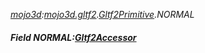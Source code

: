 _[mojo3d](../../modules/mojo3d/mojo3d-module.md):[mojo3d.gltf2](../../modules/mojo3d/mojo3d-gltf2.md).[Gltf2Primitive](../../modules/mojo3d/mojo3d-gltf2-gltf2primitive.md).NORMAL_
##### Field NORMAL:[Gltf2Accessor](../../modules/mojo3d/mojo3d-gltf2-gltf2accessor.md)
